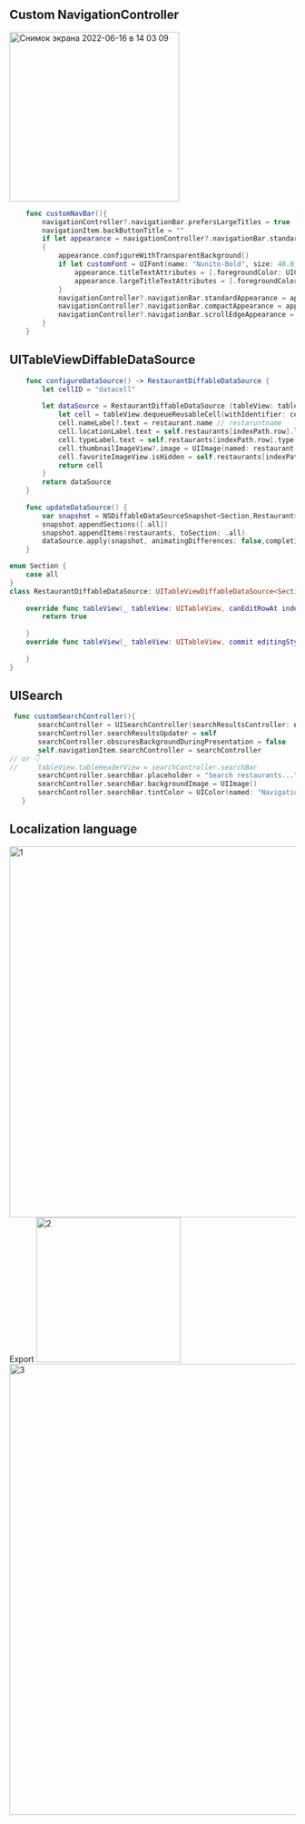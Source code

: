 
## Custom NavigationController

<img width="299" alt="Снимок экрана 2022-06-16 в 14 03 09" src="https://user-images.githubusercontent.com/107209053/174056632-b3dada6c-8f78-406e-b69e-1c3a117fdde4.png">

``` swift
    func customNavBar(){
        navigationController?.navigationBar.prefersLargeTitles = true
        navigationItem.backButtonTitle = ""
        if let appearance = navigationController?.navigationBar.standardAppearance
        {
            appearance.configureWithTransparentBackground()
            if let customFont = UIFont(name: "Nunito-Bold", size: 40.0) {
                appearance.titleTextAttributes = [.foregroundColor: UIColor(named: "NavigationBarTitle")!]
                appearance.largeTitleTextAttributes = [.foregroundColor: UIColor(named: "NavigationBarTitle")!, .font: customFont]
            }
            navigationController?.navigationBar.standardAppearance = appearance
            navigationController?.navigationBar.compactAppearance = appearance
            navigationController?.navigationBar.scrollEdgeAppearance = appearance
        }
    }
``` 
## UITableViewDiffableDataSource
``` swift
    func configureDataSource() -> RestaurantDiffableDataSource {
        let cellID = "datacell"
        
        let dataSource = RestaurantDiffableDataSource (tableView: tableView) { tableView, indexPath, restaurant in
            let cell = tableView.dequeueReusableCell(withIdentifier: cellID, for: indexPath) as! RestaurantTableViewCell
            cell.nameLabel?.text = restaurant.name // restaruntname
            cell.locationLabel.text = self.restaurants[indexPath.row].location
            cell.typeLabel.text = self.restaurants[indexPath.row].type
            cell.thumbnailImageView?.image = UIImage(named: restaurant.image)
            cell.favoriteImageView.isHidden = self.restaurants[indexPath.row].isFavorite ? false : true
            return cell
        }
        return dataSource
    }
    
    func updateDataSource() {
        var snapshot = NSDiffableDataSourceSnapshot<Section,Restaurant>()
        snapshot.appendSections([.all])
        snapshot.appendItems(restaurants, toSection: .all)
        dataSource.apply(snapshot, animatingDifferences: false,completion: nil)
    }
``` 
``` swift
enum Section {
    case all
}
class RestaurantDiffableDataSource: UITableViewDiffableDataSource<Section, Restaurant> {
    
    override func tableView(_ tableView: UITableView, canEditRowAt indexPath: IndexPath) -> Bool {
        return true
        
    }
    override func tableView(_ tableView: UITableView, commit editingStyle:UITableViewCell.EditingStyle, forRowAt indexPath: IndexPath) {
       
    }
}
```
 ## UISearch 
 ``` swift
  func customSearchController(){
        searchController = UISearchController(searchResultsController: nil)
        searchController.searchResultsUpdater = self
        searchController.obscuresBackgroundDuringPresentation = false
        self.navigationItem.searchController = searchController
 // or 👇
 //     tableView.tableHeaderView = searchController.searchBar 
        searchController.searchBar.placeholder = "Search restaurants..."
        searchController.searchBar.backgroundImage = UIImage()
        searchController.searchBar.tintColor = UIColor(named: "NavigationBarTitle")
    }
 ``` 
## Localization language

<img width="654" alt="1" src="https://user-images.githubusercontent.com/107209053/174827988-c88e6d40-6add-4bd0-8d37-d7239ec5ba44.png">
Export
<img width="255" alt="2" src="https://user-images.githubusercontent.com/107209053/174827999-5cbb2c3e-e529-402a-ae16-7c08c08006af.png">
<img width="795" alt="3" src="https://user-images.githubusercontent.com/107209053/174828002-f7547dd8-fd0d-4c36-8b28-cc03d4b0a2f0.png">
